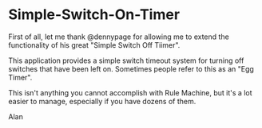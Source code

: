 # Simple-Switch-On-Timer

First of all, let me thank @dennypage for allowing me to extend the functionality of his great "Simple Switch Off Tiimer".


This application provides a simple switch timeout system for turning off switches that have been left on. Sometimes people refer to this as an "Egg Timer".

This isn't anything you cannot accomplish with Rule Machine, but it's a lot easier to manage, especially if you have dozens of them.

Alan
